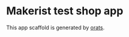 # Makerist test shop app

This app scaffold is generated by [orats](https://github.com/nickjj/orats).
